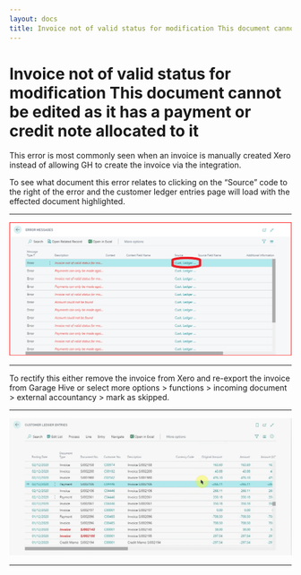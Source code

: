 ```yaml
---
layout: docs
title: Invoice not of valid status for modification This document cannot be edited as it has a payment or credit note allocated to it
---
```


#   Invoice not of valid status for modification This document cannot be edited as it has a payment or credit note allocated to it  

This error is most commonly seen when an invoice is manually created Xero instead of allowing GH to create the invoice via the integration. 

To see what document this error relates to clicking on the “Source” code to the right of the error and the customer ledger entries page will load with the effected document highlighted. 

---
![](media/xero-error-source.png)

---

To rectify this either remove the invoice from Xero and re-export the invoice from Garage Hive or select more options > functions > incoming document > external accountancy > mark as skipped.

---

![](media/xero-mark-as-skipped.gif)

---